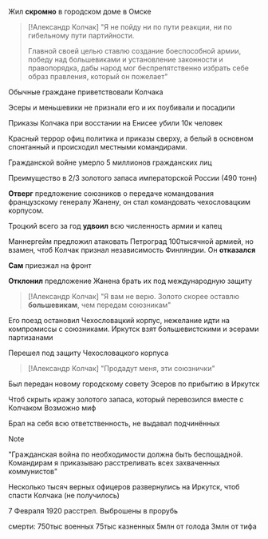 Жил **скромно** в городском доме в Омске

> [!Александр Колчак]
> "Я не пойду ни по пути реакции, ни по
> гибельному пути партийности.
> 
> Главной своей целью ставлю создание
> боеспособной армии, победу над
> большевиками и установление
> законности и правопорядка, дабы народ
> мог беспрепятственно избрать себе образ
> правления, который он пожелает"

Обычные граждане приветствовали Колчака

Эсеры и меньшевики не признали его и их поубивали и посадили

Приказы Колчака при восстании на Енисее убили 10к человек

Красный террор офиц политика и приказы сверху, а белый в основном спонтанный и происходил местными командирами.

Гражданской войне умерло 5 миллионов гражданских лиц

Преимущество в 2/3 золотого запаса императорской России (490 тонн)

**Отверг** предложение союзников о передаче командования французскому генералу Жанену, он стал командовать чехословацким корпусом.

Троцкий всего за год **удвоил** всю численность армии и капец

Маннергейм предложил атаковать Петроград 100тысячной армией, но взамен, чтоб Колчак признал независимость Финляндии. Он **отказался**

**Сам** приезжал на фронт

**Отклонил** предложение Жанена брать их под международную защиту

> [!Александр Колчак]
> "Я вам не верю.
> Золото скорее оставлю **большевикам**, чем
> передам союзникам"

Его поезд остановил Чехословацкий корпус, нежелание идти на компромиссы с союзниками. Иркутск взят большевистскими и эсерами партизанами

Перешел под защиту Чехословацкого корпуса

> [!Александр Колчак]
> "Продадут меня, эти союзнички"
> 

Был передан новому городскому совету Эсеров по прибытию в Иркутск

Чтоб скрыть кражу золотого запаса, который перевозился вместе с Колчаком
Возможно миф

Брал на себя всю ответственность, не выдавал подчинённых

> [!NOTE]
> "Гражданская война по необходимости
> должна быть беспощадной. Командирам я
> приказываю расстреливать всех
> захваченных коммунистов" 
> 

Несколько тысяч верных офицеров развернулись на Иркутск, чтоб спасти Колчака (не получилось)

7 Февраля 1920 расстрел.
Выброшены в прорубь

смерти:
750тыс военных
75тыс казненных
5млн от голода
3млн от тифа